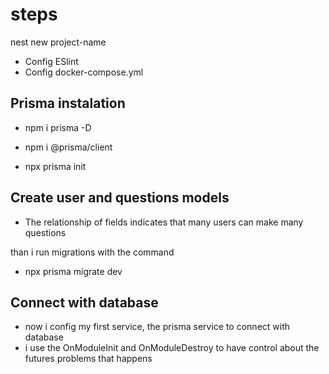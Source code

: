 # steps

nest new project-name

- Config ESlint
- Config docker-compose.yml

## Prisma instalation

- npm i prisma -D
- npm i @prisma/client

- npx prisma init

## Create user and questions models

- The relationship of fields indicates that many users can make many questions

than i run migrations with the command

- npx prisma migrate dev

## Connect with database

- now i config my first service, the prisma service to connect with database
- i use the OnModuleInit and OnModuleDestroy to have control about the futures problems that happens
